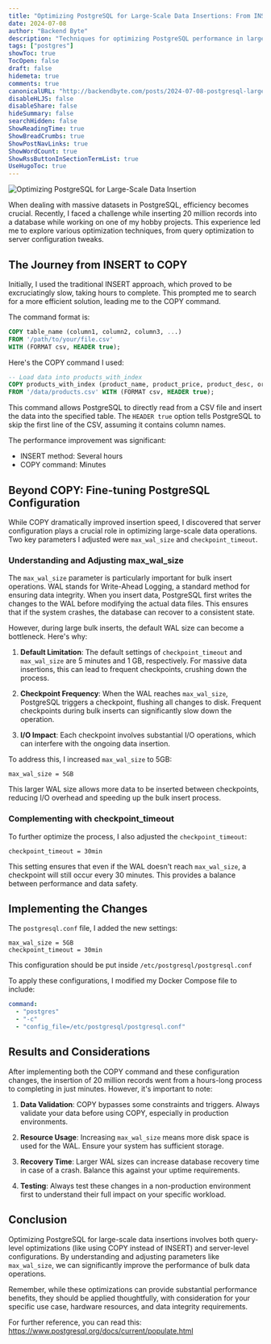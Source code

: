 ```yaml
---
title: "Optimizing PostgreSQL for Large-Scale Data Insertions: From INSERT to COPY and Beyond"
date: 2024-07-08
author: "Backend Byte"
description: "Techniques for optimizing PostgreSQL performance in large-scale data insertion scenarios."
tags: ["postgres"]
showToc: true
TocOpen: false
draft: false
hidemeta: true
comments: true
canonicalURL: "http://backendbyte.com/posts/2024-07-08-postgresql-large-insertions/"
disableHLJS: false
disableShare: false
hideSummary: false
searchHidden: false
ShowReadingTime: true
ShowBreadCrumbs: true
ShowPostNavLinks: true
ShowWordCount: true
ShowRssButtonInSectionTermList: true
UseHugoToc: true
---
```


![Optimizing PostgreSQL for Large-Scale Data Insertion](/images/posts/2024/postgres-copy-cmd/postgresql-copy-cmd.png)

When dealing with massive datasets in PostgreSQL, efficiency becomes crucial. Recently, I faced a challenge while inserting 20 million records into a database while working on one of my hobby projects. This experience led me to explore various optimization techniques, from query optimization to server configuration tweaks.

## The Journey from INSERT to COPY

Initially, I used the traditional INSERT approach, which proved to be excruciatingly slow, taking hours to complete. This prompted me to search for a more efficient solution, leading me to the COPY command.

The command format is:

```sql
COPY table_name (column1, column2, column3, ...)
FROM '/path/to/your/file.csv'
WITH (FORMAT csv, HEADER true);
```

Here's the COPY command I used:

```sql
-- Load data into products_with_index
COPY products_with_index (product_name, product_price, product_desc, origin_country, manufacture_date)
FROM '/data/products.csv' WITH (FORMAT csv, HEADER true);
```

This command allows PostgreSQL to directly read from a CSV file and insert the data into the specified table. The `HEADER true` option tells PostgreSQL to skip the first line of the CSV, assuming it contains column names.

The performance improvement was significant:

- INSERT method: Several hours
- COPY command: Minutes

## Beyond COPY: Fine-tuning PostgreSQL Configuration

While COPY dramatically improved insertion speed, I discovered that server configuration plays a crucial role in optimizing large-scale data operations. Two key parameters I adjusted were `max_wal_size` and `checkpoint_timeout`.

### Understanding and Adjusting max_wal_size

The `max_wal_size` parameter is particularly important for bulk insert operations. WAL stands for Write-Ahead Logging, a standard method for ensuring data integrity. When you insert data, PostgreSQL first writes the changes to the WAL before modifying the actual data files. This ensures that if the system crashes, the database can recover to a consistent state.

However, during large bulk inserts, the default WAL size can become a bottleneck. Here's why:

1. **Default Limitation**: The default settings of `checkpoint_timeout` and `max_wal_size` are 5 minutes and 1 GB, respectively. For massive data insertions, this can lead to frequent checkpoints, crushing down the process.

2. **Checkpoint Frequency**: When the WAL reaches `max_wal_size`, PostgreSQL triggers a checkpoint, flushing all changes to disk. Frequent checkpoints during bulk inserts can significantly slow down the operation.

3. **I/O Impact**: Each checkpoint involves substantial I/O operations, which can interfere with the ongoing data insertion.

To address this, I increased `max_wal_size` to 5GB:

```
max_wal_size = 5GB
```

This larger WAL size allows more data to be inserted between checkpoints, reducing I/O overhead and speeding up the bulk insert process.

### Complementing with checkpoint_timeout

To further optimize the process, I also adjusted the `checkpoint_timeout`:

```
checkpoint_timeout = 30min
```

This setting ensures that even if the WAL doesn't reach `max_wal_size`, a checkpoint will still occur every 30 minutes. This provides a balance between performance and data safety.

## Implementing the Changes

The `postgresql.conf` file, I added the new settings:

```
max_wal_size = 5GB
checkpoint_timeout = 30min
```

This configuration should be put inside `/etc/postgresql/postgresql.conf`

To apply these configurations, I modified my Docker Compose file to include:

```yaml
command:
  - "postgres"
  - "-c"
  - "config_file=/etc/postgresql/postgresql.conf"
```

## Results and Considerations

After implementing both the COPY command and these configuration changes, the insertion of 20 million records went from a hours-long process to completing in just minutes. However, it's important to note:

1. **Data Validation**: COPY bypasses some constraints and triggers. Always validate your data before using COPY, especially in production environments.

2. **Resource Usage**: Increasing `max_wal_size` means more disk space is used for the WAL. Ensure your system has sufficient storage.

3. **Recovery Time**: Larger WAL sizes can increase database recovery time in case of a crash. Balance this against your uptime requirements.

4. **Testing**: Always test these changes in a non-production environment first to understand their full impact on your specific workload.

## Conclusion

Optimizing PostgreSQL for large-scale data insertions involves both query-level optimizations (like using COPY instead of INSERT) and server-level configurations. By understanding and adjusting parameters like `max_wal_size`, we can significantly improve the performance of bulk data operations.

Remember, while these optimizations can provide substantial performance benefits, they should be applied thoughtfully, with consideration for your specific use case, hardware resources, and data integrity requirements.

For further reference, you can read this: https://www.postgresql.org/docs/current/populate.html
